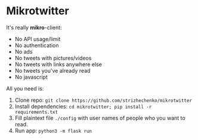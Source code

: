 # Mikrotwitter

It's really **mikro**-client:

- No API usage/limit
- No authentication
- No ads
- No tweets with pictures/videos
- No tweets with links anywhere else
- No tweets you've already read
- No javascript

All you need is:

1. Clone repo: `git clone https://github.com/strizhechenko/mikrotwitter`
2. Install dependencies: `cd mikrotwitter; pip install -r requirements.txt`
3. Fill plaintext file `./config` with user names of people who you want to read.
4. Run app: `python3 -m flask run`
